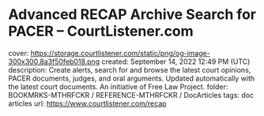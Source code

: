 # Advanced RECAP Archive Search for PACER – CourtListener.com

cover: https://storage.courtlistener.com/static/png/og-image-300x300.8a3f50feb018.png
created: September 14, 2022 12:49 PM (UTC)
description: Create alerts, search for and browse the latest court opinions, PACER documents, judges, and oral arguments. Updated automatically with the latest court documents. An initiative of Free Law Project.
folder: BOOKMRKS-MTHRFCKR / REFERENCE-MTHRFCKR / DocArticles
tags: doc articles
url: https://www.courtlistener.com/recap